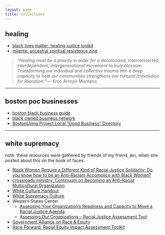 ```yaml
---
layout: page
title: Collections
---
```


## healing

* [black lives matter: healing justice toolkit](https://blacklivesmatter.com/resource/healing-justice-toolkit/)
* [mijente: ancestral spiritual resistence zine](https://mijente.net/2017/11/02/ancestral-spiritual-resistance-zine/)

> _"Healing must be a priority in order for a decolonized, interconnected, interdependent, intergenerational movement to truly blossom. Transforming our individual and collective trauma into a deep capacity to heal our communities strengthens our cultural (r)evolution for liberation."_ — Eroc Arroyo-Montano

---

## boston poc businesses

* [boston black business guide](http://www.bostonblackbiz.com/)
* [black owned business network](http://www.blackownedbiz.com/directory/location/united-states/massachusetts/boston/)
* [Boston​ ​Ujima​ ​Project​ ​Local​ ​“Good​ ​Business”​ ​Directory](https://docs.wixstatic.com/ugd/76a239_412339e7a38a4498885ccdce5cbd1caf.pdf)

---

## white supremacy 

<p class="message">note: these resources were gathered by friends of my friend, jen, when she posted about this on the book of faces.</p>

* [Black Women Require a Different Kind of Racial Justice Solidarity: Do you know how to be an Anti-Racism Accomplice with Black Women?](http://www.shetalkswetalk.com/8reasons.html)
* [crossroads ministry: Continuum on Becoming an Anti-Racist Multicultural Organization](http://www.aesa.us/conferences/2013_ac_presentations/Continuum_AntiRacist.pdf)
* [White Culture Handout](http://www.racialequitytools.org/images/uploads/N._White_Culture_Handout.pdf)
* [White Supremacy Culture](http://www.cwsworkshop.org/PARC_site_B/dr-culture.html)
* Western States Center 
    * [Assessing Your Organization’s Readiness and Capacity to Move a Racial Justice Agenda](http://racialequitytools.org/resourcefiles/westernstates3.pdf)
    * [Assessing Our Organizations – Racial Justice Assessment Tool](http://www.westernstatescenter.org/tools-and-resources/Tools/assessing-our-organizations-RJ)
* [Government Alliance on Race & Equity](http://racialequityalliance.org/wp-content/uploads/2015/10/GARE-Racial_Equity_Toolkit.pdf)
* [Race Forward: Racial Equity Impact Assessment Toolkit](https://www.raceforward.org/practice/tools/racial-equity-impact-assessment-toolkit)